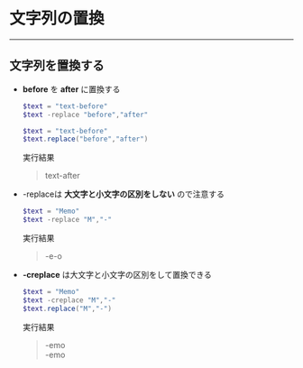 # 文字列の置換

***

## 文字列を置換する

* __before__ を __after__ に置換する

  ```PowerShell
  $text = "text-before"
  $text -replace "before","after"
  ```

  ```PowerShell
  $text = "text-before"
  $text.replace("before","after")
  ```

  実行結果

  > text-after

* -replaceは __大文字と小文字の区別をしない__ ので注意する

  ```PowerShell
  $text = "Memo"
  $text -replace "M","-"
  ```

  実行結果

  > -e-o

* __-creplace__ は大文字と小文字の区別をして置換できる

  ```PowerShell
  $text = "Memo"
  $text -creplace "M","-"
  $text.replace("M","-")
  ```

  実行結果

  > -emo  
    -emo
